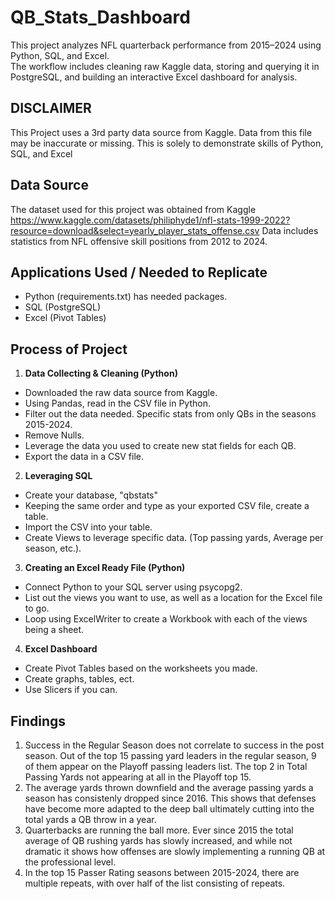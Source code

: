 # QB_Stats_Dashboard
This project analyzes NFL quarterback performance from 2015–2024 using Python, SQL, and Excel.  
The workflow includes cleaning raw Kaggle data, storing and querying it in PostgreSQL, and building an interactive Excel dashboard for analysis.


## DISCLAIMER 
This Project uses a 3rd party data source from Kaggle. Data from this file may be inaccurate or missing. This is solely to demonstrate skills of Python, SQL, and Excel

## Data Source
The dataset used for this project was obtained from Kaggle 
https://www.kaggle.com/datasets/philiphyde1/nfl-stats-1999-2022?resource=download&select=yearly_player_stats_offense.csv
Data includes statistics from NFL offensive skill positions from 2012 to 2024.

## Applications Used / Needed to Replicate
- Python (requirements.txt) has needed packages.
- SQL (PostgreSQL)
- Excel (Pivot Tables)

## Process of Project
1. **Data Collecting & Cleaning (Python)**
  - Downloaded the raw data source from Kaggle.
  - Using Pandas, read in the CSV file in Python.
  - Filter out the data needed. Specific stats from only QBs in the seasons 2015-2024.
  - Remove Nulls.
  - Leverage the data you used to create new stat fields for each QB.
  - Export the data in a CSV file.

2. **Leveraging SQL**
- Create your database, "qbstats"
- Keeping the same order and type as your exported CSV file, create a table.
- Import the CSV into your table.
- Create Views to leverage specific data. (Top passing yards, Average per season, etc.).

3. **Creating an Excel Ready File (Python)**
- Connect Python to your SQL server using psycopg2.
- List out the views you want to use, as well as a location for the Excel file to go.
- Loop using ExcelWriter to create a Workbook with each of the views being a sheet.

4. **Excel Dashboard**
- Create Pivot Tables based on the worksheets you made.
- Create graphs, tables, ect.
- Use Slicers if you can.

## Findings
1. Success in the Regular Season does not correlate to success in the post season. Out of the top 15 passing yard leaders in the regular season, 9 of them appear on the Playoff passing leaders list. The top 2 in Total Passing Yards not appearing at all in the Playoff top 15.
2. The average yards thrown downfield and the average passing yards a season has consistenly dropped since 2016. This shows that defenses have become more adapted to the deep ball ultimately cutting into the total yards a QB throw in a year.
3. Quarterbacks are running the ball more. Ever since 2015 the total average of QB rushing yards has slowly increased, and while not dramatic it shows how offenses are slowly implementing a running QB at the professional level.
4. In the top 15 Passer Rating seasons between 2015-2024, there are multiple repeats, with over half of the list consisting of repeats.
